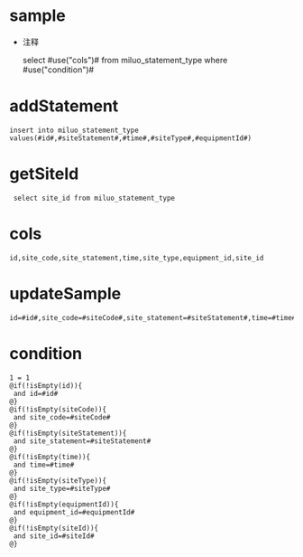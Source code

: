 sample
===
* 注释

	select #use("cols")# from miluo_statement_type  where  #use("condition")#


addStatement
===

    insert into miluo_statement_type values(#id#,#siteStatement#,#time#,#siteType#,#equipmentId#)	
	
getSiteId
===   
     select site_id from miluo_statement_type  

cols
===
	id,site_code,site_statement,time,site_type,equipment_id,site_id

updateSample
===
	
	id=#id#,site_code=#siteCode#,site_statement=#siteStatement#,time=#time#,site_type=#siteType#,equipment_id=#equipmentId#,site_id=#siteId#

condition
===

	1 = 1  
	@if(!isEmpty(id)){
	 and id=#id#
	@}
	@if(!isEmpty(siteCode)){
	 and site_code=#siteCode#
	@}
	@if(!isEmpty(siteStatement)){
	 and site_statement=#siteStatement#
	@}
	@if(!isEmpty(time)){
	 and time=#time#
	@}
	@if(!isEmpty(siteType)){
	 and site_type=#siteType#
	@}
	@if(!isEmpty(equipmentId)){
	 and equipment_id=#equipmentId#
	@}
	@if(!isEmpty(siteId)){
	 and site_id=#siteId#
	@}
	